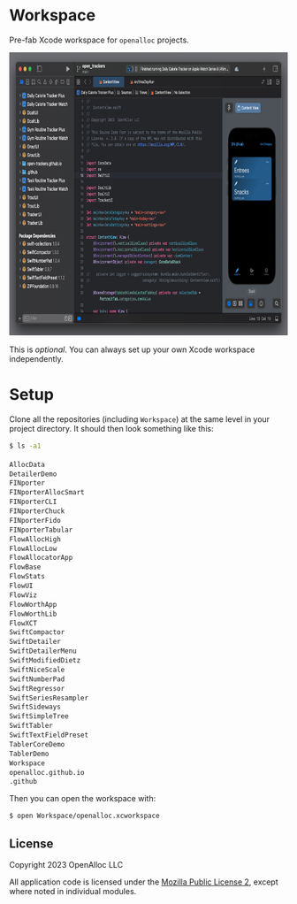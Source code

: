 # Workspace

Pre-fab Xcode workspace for `openalloc` projects.

<img src="https://github.com/openalloc/Workspace/blob/main/Images/xcode.png" width="800" height="512"/>

This is _optional_. You can always set up your own Xcode workspace
independently.

# Setup

Clone all the repositories (including `Workspace`) at the same level in
your project directory.  It should then look something like this:

```bash
$ ls -a1

AllocData
DetailerDemo
FINporter
FINporterAllocSmart
FINporterCLI
FINporterChuck
FINporterFido
FINporterTabular
FlowAllocHigh
FlowAllocLow
FlowAllocatorApp
FlowBase
FlowStats
FlowUI
FlowViz
FlowWorthApp
FlowWorthLib
FlowXCT
SwiftCompactor
SwiftDetailer
SwiftDetailerMenu
SwiftModifiedDietz
SwiftNiceScale
SwiftNumberPad
SwiftRegressor
SwiftSeriesResampler
SwiftSideways
SwiftSimpleTree
SwiftTabler
SwiftTextFieldPreset
TablerCoreDemo
TablerDemo
Workspace
openalloc.github.io
.github
```

Then you can open the workspace with: 

```bash
$ open Workspace/openalloc.xcworkspace
```

## License

Copyright 2023 OpenAlloc LLC

All application code is licensed under the [Mozilla Public License 2](https://www.mozilla.org/en-US/MPL/2.0/), except where noted in individual modules.
